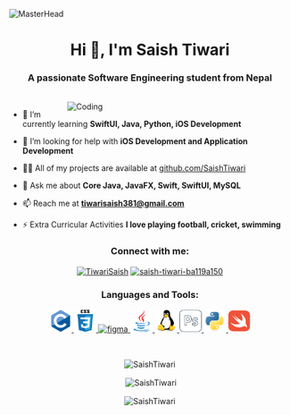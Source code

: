 ![MasterHead](https://www.blogger.com/blog/post/edit/4618702164192873360/2653100127129494426)

<h1 align="center">Hi 👋, I'm Saish Tiwari</h1>
<h3 align="center">A passionate Software Engineering student from Nepal</h3>

<br>

<img align="right" alt="Coding" width="400" src="https://cdn.dribbble.com/users/926537/screenshots/4502902/media/3f8bd37028526e0223e5fd780a318360.gif">

- 🌱 I’m currently learning **SwiftUI, Java, Python, iOS Development**

- 🤝 I’m looking for help with **iOS Development and Application Development**

- 👨‍💻 All of my projects are available at [github.com/SaishTiwari](https://github.com/SaishTiwari)

- 💬 Ask me about **Core Java, JavaFX, Swift, SwiftUI, MySQL**

- 📫 Reach me at **tiwarisaish381@gmail.com**

- ⚡ Extra Curricular Activities **I love playing football, cricket, swimming**

<h3 align="center">Connect with me:</h3>
<p align="center">
<a href="https://twitter.com/TiwariSaish" target="blank"><img align="center" src="https://raw.githubusercontent.com/rahuldkjain/github-profile-readme-generator/master/src/images/icons/Social/twitter.svg" alt="TiwariSaish" height="30" width="40" /></a>
<a href="https://www.linkedin.com/in/saish-tiwari-ba119a150" target="blank"><img align="center" src="https://raw.githubusercontent.com/rahuldkjain/github-profile-readme-generator/master/src/images/icons/Social/linked-in-alt.svg" alt="saish-tiwari-ba119a150" height="30" width="40" /></a>
</p>

<h3 align="center">Languages and Tools:</h3>
<p align="center"> 
    <a href="https://www.cprogramming.com/" target="_blank" rel="noreferrer"> 
        <img src="https://raw.githubusercontent.com/devicons/devicon/master/icons/c/c-original.svg" alt="c" width="40" height="40"/> 
    </a> 
    <a href="https://www.w3schools.com/css/" target="_blank" rel="noreferrer"> 
        <img src="https://raw.githubusercontent.com/devicons/devicon/master/icons/css3/css3-original-wordmark.svg" alt="css3" width="40" height="40"/> 
    </a> 
    <a href="https://www.figma.com/" target="_blank" rel="noreferrer"> 
        <img src="https://www.vectorlogo.zone/logos/figma/figma-icon.svg" alt="figma" width="40" height="40"/> 
    </a> 
    <a href="https://www.java.com" target="_blank" rel="noreferrer"> 
        <img src="https://raw.githubusercontent.com/devicons/devicon/master/icons/java/java-original.svg" alt="java" width="40" height="40"/> 
    </a> 
    <a href="https://www.linux.org/" target="_blank" rel="noreferrer"> 
        <img src="https://raw.githubusercontent.com/devicons/devicon/master/icons/linux/linux-original.svg" alt="linux" width="40" height="40"/> 
    </a> 
    <a href="https://www.photoshop.com/en" target="_blank" rel="noreferrer"> 
        <img src="https://raw.githubusercontent.com/devicons/devicon/master/icons/photoshop/photoshop-line.svg" alt="photoshop" width="40" height="40"/> 
    </a> 
    <a href="https://www.python.org" target="_blank" rel="noreferrer"> 
        <img src="https://raw.githubusercontent.com/devicons/devicon/master/icons/python/python-original.svg" alt="python" width="40" height="40"/> 
    </a> 
    <a href="https://developer.apple.com/swift/" target="_blank" rel="noreferrer"> 
        <img src="https://raw.githubusercontent.com/devicons/devicon/master/icons/swift/swift-original.svg" alt="swift" width="40" height="40"/> 
    </a> 
</p>

<br>

<p align="center"><img align="center" src="https://github-readme-stats.vercel.app/api/top-langs?username=SaishTiwari&show_icons=true&locale=en&layout=compact" alt="SaishTiwari" /></p>

<p align="center">&nbsp;<img align="center" src="https://github-readme-stats.vercel.app/api?username=SaishTiwari&show_icons=true&locale=en" alt="SaishTiwari" /></p>

<p align="center"><img align="center" src="https://github-readme-streak-stats.herokuapp.com/?user=SaishTiwari&" alt="SaishTiwari" /></p>
